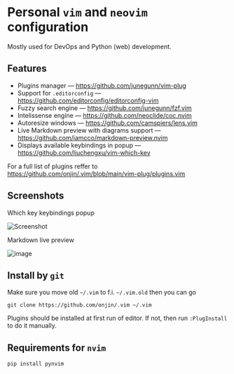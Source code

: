 # Personal `vim` and `neovim` configuration

Mostly used for DevOps and Python (web) development.

## Features

 * Plugins manager — https://github.com/junegunn/vim-plug
 * Support for `.editorconfig` — https://github.com/editorconfig/editorconfig-vim
 * Fuzzy search engine — https://github.com/junegunn/fzf.vim
 * Intelissense engine — https://github.com/neoclide/coc.nvim
 * Autoresize windows — https://github.com/camspiers/lens.vim
 * Live Markdown preview with diagrams support — https://github.com/iamcco/markdown-preview.nvim
 * Displays available keybindings in popup — https://github.com/liuchengxu/vim-which-key

For a full list of plugins reffer to https://github.com/onjin/.vim/blob/main/vim-plug/plugins.vim

## Screenshots

Which key keybindings popup

![Screenshot](https://user-images.githubusercontent.com/44516/95565033-e65c3a80-0a1f-11eb-9cb4-8cfca2ad4fef.png)

Markdown live preview

![image](https://user-images.githubusercontent.com/44516/95565256-31764d80-0a20-11eb-8216-7c2dc85b7fe8.png)

## Install by `git`

Make sure you move old `~/.vim` to f.i. `~/.vim.old` then you can go

```
git clone https://github.com/onjin/.vim ~/.vim
```

Plugins should be installed at first run of editor. If not, then run `:PlugInstall` to do it manually.


## Requirements for `nvim`

```
pip install pynvim
```

